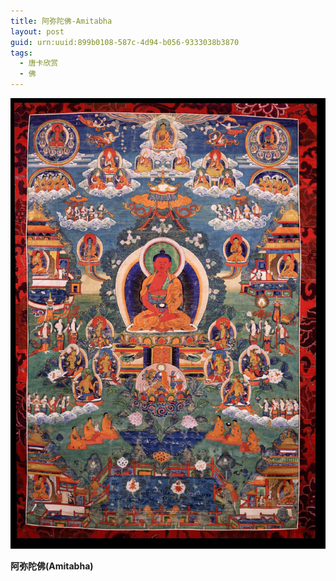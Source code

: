 ```yaml
---
title: 阿弥陀佛-Amitabha
layout: post
guid: urn:uuid:899b0108-587c-4d94-b056-9333038b3870
tags:
  - 唐卡欣赏
  - 佛
---
```



[![](/media/files/2013/05/28/amitabha.png)](https://bolg-1257385283.cos.ap-chengdu.myqcloud.com/2013/05/28/amitabha.png)

**阿弥陀佛(Amitabha)**